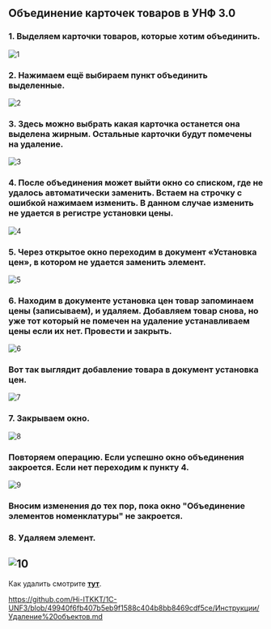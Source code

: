 ## Объединение карточек товаров в УНФ 3.0
### 1. Выделяем карточки товаров, которые хотим объединить.
![1](https://user-images.githubusercontent.com/132609167/241681113-ec9b00ed-9435-4f12-8a35-b9680562cb13.png)
### 2. Нажимаем ещё выбираем пункт объединить выделенные.
![2](https://user-images.githubusercontent.com/132609167/241681189-491c9331-b3fb-4482-8220-020620b5675b.png)
### 3. Здесь можно выбрать какая карточка останется она выделена жирным. Остальные карточки будут помечены на удаление.
![3](https://user-images.githubusercontent.com/132609167/241681319-34775aaa-c2e1-4a6c-8865-9e0b7190516e.png)
### 4. После объединения может выйти окно со списком, где не удалось автоматически заменить. Встаем на строчку с ошибкой нажимаем изменить. В данном случае изменить не удается в регистре установки цены.
![4](https://user-images.githubusercontent.com/132609167/241681455-1048da55-186d-4952-9b66-bd695a798b30.png)
### 5. Через открытое окно переходим в документ «Установка цен», в котором не удается заменить элемент.
![5](https://user-images.githubusercontent.com/132609167/241681541-3e0f31cb-70ba-438a-8f17-7b1ac850bba8.png)
### 6. Находим в документе установка цен товар запоминаем цены (записываем), и удаляем. Добавляем товар снова, но уже тот который не помечен на удаление устанавливаем цены если их нет. Провести и закрыть.
![6](https://user-images.githubusercontent.com/132609167/241681624-512183ba-1442-477b-bfdc-9e9010d87982.png)
### Вот так выглядит добавление товара в документ установка цен.
![7](https://user-images.githubusercontent.com/132609167/241681707-5caeed2b-79a0-4be9-bcb1-f18f97945e47.png)
### 7. Закрываем окно.
![8](https://user-images.githubusercontent.com/132609167/241681801-c63efa64-285a-4e83-a2cc-f19aefc3e4ae.png)
### Повторяем операцию. Если успешно окно объединения закроется. Если нет переходим к пункту 4.
![9](https://user-images.githubusercontent.com/132609167/241681897-7c547846-7264-4e26-8358-1713ec794992.png)
### Вносим изменения до тех пор, пока окно "Объединение элементов номенклатуры" не закроется.
### 8. Удаляем элемент.
![10](https://user-images.githubusercontent.com/132609167/241682003-253c0469-7047-44e6-ade5-2d497d8d807f.png)
-
Как удалить смотрите **[тут](https://github.com/Hi-ITKKT/1C-UNF3/blob/49940f6fb407b5eb9f1588c404b8bb8469cdf5ce/%D0%98%D0%BD%D1%81%D1%82%D1%80%D1%83%D0%BA%D1%86%D0%B8%D0%B8/%D0%A3%D0%B4%D0%B0%D0%BB%D0%B5%D0%BD%D0%B8%D0%B5%20%D0%BE%D0%B1%D1%8A%D0%B5%D0%BA%D1%82%D0%BE%D0%B2.md)**.

https://github.com/Hi-ITKKT/1C-UNF3/blob/49940f6fb407b5eb9f1588c404b8bb8469cdf5ce/Инструкции/Удаление%20объектов.md
